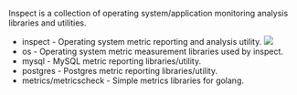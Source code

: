 Inspect is a collection of operating system/application monitoring
analysis libraries and utilities.

* inspect - Operating system metric reporting and analysis utility.
![](https://raw.githubusercontent.com/square/inspect/master/inspect/screenshots/summary.png)
* os      - Operating system metric measurement libraries used by inspect.
* mysql   - MySQL metric reporting libraries/utility.
* postgres  - Postgres metric reporting libraries/utility.
* metrics/metricscheck - Simple metrics libraries for golang.
